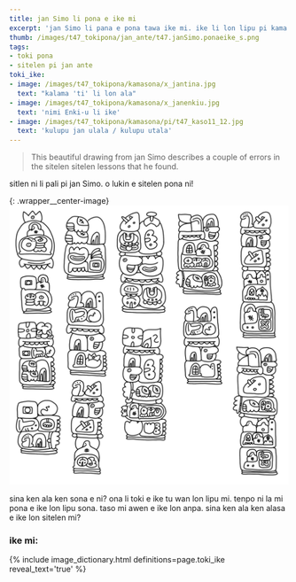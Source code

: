 ```yaml
---
title: jan Simo li pona e ike mi
excerpt: 'jan Simo li pana e pona tawa ike mi. ike li lon lipu pi kama sona e sitelen sitelen. a taso pona ni li pona lukin kin!'
thumb: /images/t47_tokipona/jan_ante/t47.janSimo.ponaeike_s.png
tags:
- toki pona
- sitelen pi jan ante
toki_ike:
- image: /images/t47_tokipona/kamasona/x_jantina.jpg
  text: "kalama 'ti' li lon ala"
- image: /images/t47_tokipona/kamasona/x_janenkiu.jpg
  text: 'nimi Enki-u li ike'
- image: /images/t47_tokipona/kamasona/pi/t47_kaso11_12.jpg
  text: 'kulupu jan ulala / kulupu utala'
---
```


> This beautiful drawing from jan Simo describes a couple of errors in the sitelen sitelen lessons that he found.

sitlen ni li pali pi jan Simo. o lukin e sitelen pona ni!

{: .wrapper__center-image}
![jan_simo](/images/t47_tokipona/jan_ante/t47.janSimo.ponaeike.png)

sina ken ala ken sona e ni? ona li toki e ike tu wan lon lipu mi. tenpo ni la mi pona e ike lon lipu sona. taso mi awen e ike lon anpa. sina ken ala ken alasa e ike lon sitelen mi?

### ike mi:

{% include image_dictionary.html definitions=page.toki_ike reveal_text='true' %}
